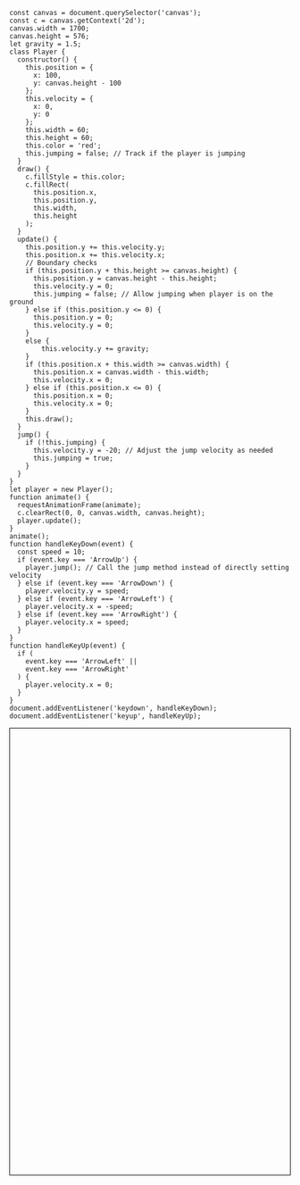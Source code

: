 ```
const canvas = document.querySelector('canvas');
const c = canvas.getContext('2d');
canvas.width = 1700;
canvas.height = 576;
let gravity = 1.5;
class Player {
  constructor() {
    this.position = {
      x: 100,
      y: canvas.height - 100
    };
    this.velocity = {
      x: 0,
      y: 0
    };
    this.width = 60;
    this.height = 60;
    this.color = 'red';
    this.jumping = false; // Track if the player is jumping
  }
  draw() {
    c.fillStyle = this.color;
    c.fillRect(
      this.position.x,
      this.position.y,
      this.width,
      this.height
    );
  }
  update() {
    this.position.y += this.velocity.y;
    this.position.x += this.velocity.x;
    // Boundary checks
    if (this.position.y + this.height >= canvas.height) {
      this.position.y = canvas.height - this.height;
      this.velocity.y = 0;
      this.jumping = false; // Allow jumping when player is on the ground
    } else if (this.position.y <= 0) {
      this.position.y = 0;
      this.velocity.y = 0;
    }
    else {
        this.velocity.y += gravity;
    }
    if (this.position.x + this.width >= canvas.width) {
      this.position.x = canvas.width - this.width;
      this.velocity.x = 0;
    } else if (this.position.x <= 0) {
      this.position.x = 0;
      this.velocity.x = 0;
    }
    this.draw();
  }
  jump() {
    if (!this.jumping) {
      this.velocity.y = -20; // Adjust the jump velocity as needed
      this.jumping = true;
    }
  }
}
let player = new Player();
function animate() {
  requestAnimationFrame(animate);
  c.clearRect(0, 0, canvas.width, canvas.height);
  player.update();
}
animate();
function handleKeyDown(event) {
  const speed = 10;
  if (event.key === 'ArrowUp') {
    player.jump(); // Call the jump method instead of directly setting velocity
  } else if (event.key === 'ArrowDown') {
    player.velocity.y = speed;
  } else if (event.key === 'ArrowLeft') {
    player.velocity.x = -speed;
  } else if (event.key === 'ArrowRight') {
    player.velocity.x = speed;
  }
}
function handleKeyUp(event) {
  if (
    event.key === 'ArrowLeft' ||
    event.key === 'ArrowRight'
  ) {
    player.velocity.x = 0;
  }
}
document.addEventListener('keydown', handleKeyDown);
document.addEventListener('keyup', handleKeyUp);
```
<style>
    canvas {
        margin:0;
        display: flex;
        align-items: center;
        justify-content:center;
        height: 20vh;
        border: 1px solid black;
    }
</style>
<canvas></canvas>

<script>
const canvas = document.querySelector('canvas');
const c = canvas.getContext('2d');
canvas.width = 2730;
canvas.height = 576;
let gravity = 1.5;
class Player {
  constructor() {
    this.position = {
      x: 100,
      y: canvas.height - 100
    };
    this.velocity = {
      x: 0,
      y: 0
    };
    this.width = 80;
    this.height = 80;
    this.color = 'red';
    this.jumping = false; // Track if the player is jumping
  }
  draw() {
    c.fillStyle = this.color;
    c.fillRect(
      this.position.x,
      this.position.y,
      this.width,
      this.height
    );
  }
  update() {
    this.position.y += this.velocity.y;
    this.position.x += this.velocity.x;
    // Boundary checks
    if (this.position.y + this.height >= canvas.height) {
      this.position.y = canvas.height - this.height;
      this.velocity.y = 0;
      this.jumping = false; // Allow jumping when player is on the ground
    } else if (this.position.y <= 0) {
      this.position.y = 0;
      this.velocity.y = 0;
    }
    else {
        this.velocity.y += gravity;
    }
    if (this.position.x + this.width >= canvas.width) {
      this.position.x = canvas.width - this.width;
      this.velocity.x = 0;
    } else if (this.position.x <= 0) {
      this.position.x = 0;
      this.velocity.x = 0;
    }
    this.draw();
  }
  jump() {
    if (!this.jumping) {
      this.velocity.y = -20; // Adjust the jump velocity as needed
      this.jumping = true;
    }
  }
}
let player = new Player();
function animate() {
  requestAnimationFrame(animate);
  c.clearRect(0, 0, canvas.width, canvas.height);
  player.update();
}
animate();
function handleKeyDown(event) {
  const speed = 10;
  if (event.key === 'ArrowUp') {
    player.jump(); // Call the jump method instead of directly setting velocity
  } else if (event.key === 'ArrowDown') {
    player.velocity.y = speed;
  } else if (event.key === 'ArrowLeft') {
    player.velocity.x = -speed;
  } else if (event.key === 'ArrowRight') {
    player.velocity.x = speed;
  }
}
function handleKeyUp(event) {
  if (
    event.key === 'ArrowLeft' ||
    event.key === 'ArrowRight'
  ) {
    player.velocity.x = 0;
  }
}
document.addEventListener('keydown', handleKeyDown);
document.addEventListener('keyup', handleKeyUp);

</script>







<!-- <script>
const canvas = document.querySelector('canvas')
const c = canvas.getContext('2d')

class Player {
  constructor() {
    this.position = {
      x: 100, 
      y: 100
    }
    this.width = 100
    this.height = 100
  }

  draw() {
    c.fillRect(this.position.x, this.position.y, this.width, this.height)
  } 
}

const player = new Player()
player.draw
</script> -->

